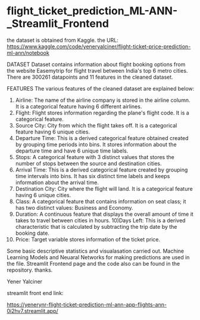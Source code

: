 # flight_ticket_prediction_ML-ANN-_Streamlit_Frontend
the dataset is obtained from Kaggle. the URL: https://www.kaggle.com/code/yeneryalciner/flight-ticket-price-prediction-ml-ann/notebook

DATASET
Dataset contains information about flight booking options from the website Easemytrip for flight travel between India's top 6 metro cities. There are 300261 datapoints and 11 features in the cleaned dataset.

FEATURES
The various features of the cleaned dataset are explained below:
1) Airline: The name of the airline company is stored in the airline column. It is a categorical feature having 6 different airlines.
2) Flight: Flight stores information regarding the plane's flight code. It is a categorical feature.
3) Source City: City from which the flight takes off. It is a categorical feature having 6 unique cities.
4) Departure Time: This is a derived categorical feature obtained created by grouping time periods into bins. It stores information about the departure time and have 6 unique time labels.
5) Stops: A categorical feature with 3 distinct values that stores the number of stops between the source and destination cities.
6) Arrival Time: This is a derived categorical feature created by grouping time intervals into bins. It has six distinct time labels and keeps information about the arrival time.
7) Destination City: City where the flight will land. It is a categorical feature having 6 unique cities.
8) Class: A categorical feature that contains information on seat class; it has two distinct values: Business and Economy.
9) Duration: A continuous feature that displays the overall amount of time it takes to travel between cities in hours.
10)Days Left: This is a derived characteristic that is calculated by subtracting the trip date by the booking date.
11) Price: Target variable stores information of the ticket price.


Some basic descriptive statistics and visualasation carried out.
Machine Learning Models and Neuaral Networks for making predictions are used in the file.
Streamlit Frontend page and the code also can be found in the repository. 
thanks.

Yener Yalciner

streamlit front end link:

https://yenerynr-flight-ticket-prediction-ml-ann-app-flights-ann-0i2hv7.streamlit.app/
